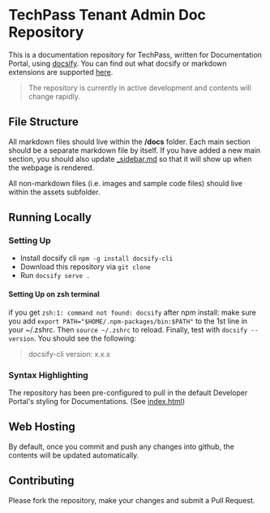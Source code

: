 # TechPass Tenant Admin Doc Repository
This is a documentation repository for TechPass, written for Documentation Portal, using [docsify](https://docsify.js.org/#/). You can find out what docsify or markdown extensions are supported [here](https://stg.docs.developer.gov.sg/docs/documentation-service-publisher-guide).

> The repository is currently in active development and  contents will change rapidly.

## File Structure
All markdown files should live within the **/docs** folder. Each main section should be a separate markdown file by itself. If you have added a new main section, you should also update [_sidebar.md](docs/_sidebar.md) so that it will show up when the webpage is rendered.

All non-markdown files (i.e. images and sample code files) should live within the assets subfolder.

## Running Locally
### Setting Up
- Install docsify cli `npm -g install docsify-cli`
- Download this repository via `git clone`
- Run `docsify serve .`

#### Setting Up on zsh terminal
if you get `zsh:1: command not found: docsify` after npm install:
make sure you add `export PATH="$HOME/.npm-packages/bin:$PATH"` to the 1st line in your ~/.zshrc.
Then `source ~/.zshrc` to reload. Finally, test with `docsify --version`. You should see the following:
> docsify-cli version:
x.x.x


### Syntax Highlighting
The repository has been pre-configured to pull in the default Developer Portal's styling for Documentations. (See [index.html](./index.html))

## Web Hosting
By default, once you commit and push any changes into github, the contents will be updated automatically. 

## Contributing
Please fork the repository, make your changes and submit a Pull Request.
